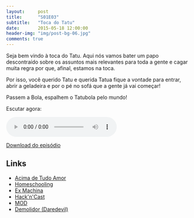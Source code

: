 ```yaml
---
layout:     post
title:      "S01E03"
subtitle:   "Toca do Tatu"
date:       2015-05-18 12:00:00
header-img: "img/post-bg-06.jpg"
comments: true
---
```


<p>Seja bem vindo à toca do Tatu. Aqui nós vamos bater um papo descontraído sobre os assuntos mais relevantes para toda a gente e cagar muita regra por que, afinal, estamos na toca.</p>
<p>Por isso, você querido Tatu e querida Tatua fique a vontade para entrar, abrir a geladeira e por o pé no sofá que a gente já vai começar!</p>

<p>Passem a Bola, espalhem o Tatubola pelo mundo!</p>

<p>Escutar agora:</p>
<audio controls>
	<source src="https://podcastmachine.com/podcasts/18465/episodes/107011/media_files/249009/download/5/file_128kb.mp3" type="audio/ogg" />
	<source src="https://podcastmachine.com/podcasts/18465/episodes/107011/media_files/249010/download/6/file_128kb.m4a" type="audio/mpeg" />
	<a href="https://podcastmachine.com/podcasts/18465/episodes/107011/media_files/249009/download/5/file_128kb.mp3">s01e01</a>
</audio>
<p>
<a href="https://podcastmachine.com/podcasts/18465/episodes/107011/media_files/249009/download/3/file_128kb.mp3">Download do episódio</a> 
</p>

<h2 class="section-heading">Links</h2>
<p>
	<ul>
		<li><a href="http://www.acimadetudooamor.com.br/olivro.php">Acima de Tudo Amor</a></li>
		<li><a href="https://en.wikipedia.org/wiki/Homeschooling">Homeschooling</a></li>
		<li><a href="http://www.imdb.com/title/tt0470752/?ref_=fn_al_tt_1">Ex Machina</a></li>
		<li><a href="http://hackncast.org/">Hack'n'Cast</a></li>
		<li><a href="http://portalmod.com/home">MOD</a></li>
		<li><a href="http://pt.wikipedia.org/wiki/Daredevil_(s%C3%A9rie_de_televis%C3%A3o)">Demolidor (Daredevil)</a></li>
		<!--- <li><a href=""></a></li> --->
	</ul>
</p>

</br>